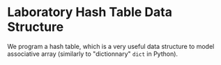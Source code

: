 # Laboratory Hash Table Data Structure

We program a hash table, which is a very useful data structure to model associative array (similarly to "dictionnary" `dict` in Python).
